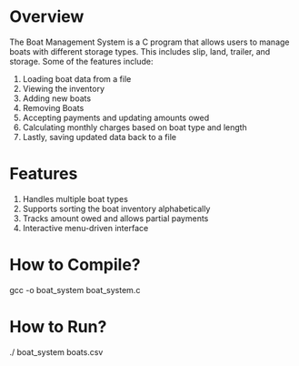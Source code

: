 # Overview
The Boat Management System is a C program that allows users to manage boats with different storage types.
This includes slip, land, trailer, and storage. Some of the features include:
1) Loading boat data from a file
2) Viewing the inventory
3) Adding new boats
4) Removing Boats
5) Accepting payments and updating amounts owed
6) Calculating monthly charges based on boat type and length
7) Lastly, saving updated data back to a file

# Features
1) Handles multiple boat types
2) Supports sorting the boat inventory alphabetically
3) Tracks amount owed and allows partial payments
4) Interactive menu-driven interface

# How to Compile?
gcc -o boat_system boat_system.c

# How to Run?
./ boat_system boats.csv
